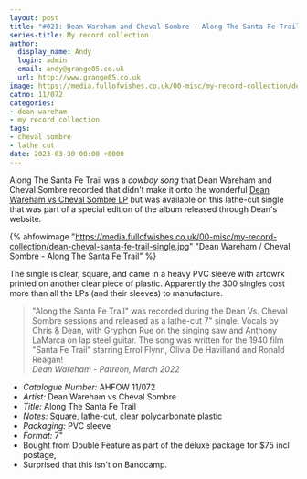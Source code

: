 ```yaml
---
layout: post
title: "#021: Dean Wareham and Cheval Sombre - Along The Santa Fe Trail"
series-title: My record collection
author:
  display_name: Andy
  login: admin
  email: andy@grange85.co.uk
  url: http://www.grange85.co.uk
image: https://media.fullofwishes.co.uk/00-misc/my-record-collection/dean-cheval-santa-fe-trail-single.jpg
catno: 11/072
categories:
- dean wareham
- my record collection
tags:
- cheval sombre
- lathe cut
date: 2023-03-30 00:00 +0000
---
```

Along The Santa Fe Trail was a _cowboy song_ that Dean Wareham and Cheval Sombre recorded that didn't make it onto the wonderful [Dean Wareham vs Cheval Sombre LP](/database/dean-and-britta/dean-wareham-releases/dean-wareham-vs-cheval-sombre/) but was available on this lathe-cut single that was part of a special edition of the album released through Dean's website. 

{% ahfowimage "https://media.fullofwishes.co.uk/00-misc/my-record-collection/dean-cheval-santa-fe-trail-single.jpg" "Dean Wareham / Cheval Sombre - Along The Santa Fe Trail" %}

The single is clear, square, and came in a heavy PVC sleeve with artowrk printed on another clear piece of plastic. Apparently the 300 singles cost more than all the LPs (and their sleeves) to manufacture.

> "Along the Santa Fe Trail" was recorded during the Dean Vs. Cheval Sombre sessions and released as a lathe-cut 7" single. Vocals by Chris & Dean, with Gryphon Rue on the singing saw and Anthony LaMarca on lap steel guitar. The song was written for the 1940 film "Santa Fe Trail" starring Errol Flynn, Olivia De Havilland and Ronald Reagan!  
> _Dean Wareham - Patreon, March 2022_

 - *Catalogue Number:* AHFOW 11/072
 - *Artist:* Dean Wareham vs Cheval Sombre
 - *Title:* Along The Santa Fe Trail
 - *Notes:* Square, lathe-cut, clear polycarbonate plastic
 - *Packaging:* PVC sleeve
 - *Format:* 7"
 - Bought from Double Feature as part of the deluxe package for $75 incl postage,
 - Surprised that this isn't on Bandcamp.
